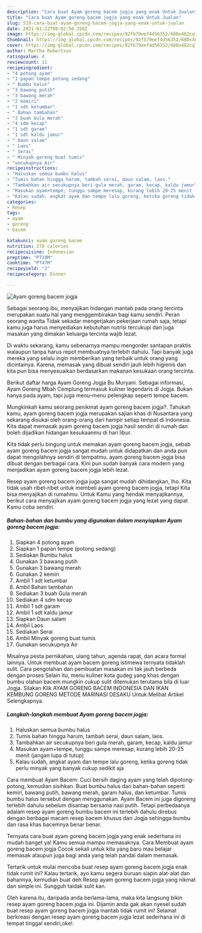 ```yaml
---
description: "Cara buat Ayam goreng bacem jogja yang enak Untuk Jualan"
title: "Cara buat Ayam goreng bacem jogja yang enak Untuk Jualan"
slug: 519-cara-buat-ayam-goreng-bacem-jogja-yang-enak-untuk-jualan
date: 2021-01-22T08:02:50.350Z
image: https://img-global.cpcdn.com/recipes/92fb79eef4d56352/680x482cq70/ayam-goreng-bacem-jogja-foto-resep-utama.jpg
thumbnail: https://img-global.cpcdn.com/recipes/92fb79eef4d56352/680x482cq70/ayam-goreng-bacem-jogja-foto-resep-utama.jpg
cover: https://img-global.cpcdn.com/recipes/92fb79eef4d56352/680x482cq70/ayam-goreng-bacem-jogja-foto-resep-utama.jpg
author: Martha Robertson
ratingvalue: 4
reviewcount: 11
recipeingredient:
- "4 potong ayam"
- "1 papan tempe potong sedang"
- " Bumbu halus"
- "3 bawang putih"
- "3 bawang merah"
- "2 kemiri"
- "1 sdt ketumbar"
- " Bahan tambahan"
- "3 buah Gula merah"
- "4 sdm kecap"
- "1 sdt garam"
- "1 sdt kaldu jamur"
- " Daun salam"
- " Laos"
- " Serai"
- " Minyak goreng buat tumis"
- "secukupnya Air"
recipeinstructions:
- "Haluskan semua bumbu halus"
- "Tumis bahan hingga harum, tambah serai, daun salam, laos."
- "Tambahkan air secukupnya beri gula merah, garam, kecap, kaldu jamur"
- "Masukan ayam+tempe, tunggu sampe meresap, kurang lebih 20-25 menit (jangan lupa di tutup)"
- "Kalau sudah, angkat ayam dan tempe lalu goreng, ketika goreng tidak perlu minyak yang banyak cukup sedikit aja"
categories:
- Resep
tags:
- ayam
- goreng
- bacem

katakunci: ayam goreng bacem 
nutrition: 278 calories
recipecuisine: Indonesian
preptime: "PT18M"
cooktime: "PT47M"
recipeyield: "2"
recipecategory: Dinner

---
```



![Ayam goreng bacem jogja](https://img-global.cpcdn.com/recipes/92fb79eef4d56352/680x482cq70/ayam-goreng-bacem-jogja-foto-resep-utama.jpg)

Sebagai seorang ibu, menyajikan hidangan mantab pada orang tercinta merupakan suatu hal yang menggembirakan bagi kamu sendiri. Peran seorang  wanita Tidak sekadar mengerjakan pekerjaan rumah saja, tetapi kamu juga harus menyediakan kebutuhan nutrisi tercukupi dan juga masakan yang dimakan keluarga tercinta wajib lezat.

Di waktu  sekarang, kamu sebenarnya mampu mengorder santapan praktis walaupun tanpa harus repot membuatnya terlebih dahulu. Tapi banyak juga mereka yang selalu ingin memberikan yang terbaik untuk orang yang dicintainya. Karena, memasak yang dibuat sendiri jauh lebih higienis dan kita pun bisa menyesuaikan berdasarkan makanan kesukaan orang tercinta. 

Berikut daftar harga Ayam Goreng Jogja Bu Muryani. Sebagai informasi, Ayam Goreng Mbah Cemplung termasuk kuliner legendaris di Jogja. Bukan hanya pada ayam, tapi juga menu-menu pelengkap seperti tempe bacem.

Mungkinkah kamu seorang penikmat ayam goreng bacem jogja?. Tahukah kamu, ayam goreng bacem jogja merupakan sajian khas di Nusantara yang sekarang disukai oleh orang-orang dari hampir setiap tempat di Indonesia. Kita dapat memasak ayam goreng bacem jogja hasil sendiri di rumah dan boleh dijadikan hidangan kesukaanmu di hari libur.

Kita tidak perlu bingung untuk memakan ayam goreng bacem jogja, sebab ayam goreng bacem jogja sangat mudah untuk didapatkan dan anda pun dapat mengolahnya sendiri di tempatmu. ayam goreng bacem jogja bisa dibuat dengan berbagai cara. Kini pun sudah banyak cara modern yang menjadikan ayam goreng bacem jogja lebih lezat.

Resep ayam goreng bacem jogja juga sangat mudah dihidangkan, lho. Kita tidak usah ribet-ribet untuk membeli ayam goreng bacem jogja, tetapi Kita bisa menyajikan di rumahmu. Untuk Kamu yang hendak menyajikannya, berikut cara menyajikan ayam goreng bacem jogja yang lezat yang dapat Kamu coba sendiri.

<!--inarticleads1-->

##### Bahan-bahan dan bumbu yang digunakan dalam menyiapkan Ayam goreng bacem jogja:

1. Siapkan 4 potong ayam
1. Siapkan 1 papan tempe (potong sedang)
1. Sediakan  Bumbu halus
1. Gunakan 3 bawang putih
1. Gunakan 3 bawang merah
1. Gunakan 2 kemiri
1. Ambil 1 sdt ketumbar
1. Ambil  Bahan tambahan
1. Sediakan 3 buah Gula merah
1. Sediakan 4 sdm kecap
1. Ambil 1 sdt garam
1. Ambil 1 sdt kaldu jamur
1. Siapkan  Daun salam
1. Ambil  Laos
1. Sediakan  Serai
1. Ambil  Minyak goreng buat tumis
1. Gunakan secukupnya Air


Misalnya pesta pernikahan, ulang tahun, agenda rapat, dan acara formal lainnya. Untuk membuat ayam bacem goreng istimewa ternyata tidaklah sulit. Cara pengolahan dan pembuatan masakan ini tak jauh berbeda dengan proses Selain itu, menu kuliner kota gudeg yang khas dengan bumbu olahan bacem mungkin cukup sulit ditemukan terutama bila di luar Jogja. Silakan Klik AYAM GORENG BACEM INDONESIA DAN IKAN KEMBUNG GORENG METODE MARINASI DESAKU Untuk Melihat Artikel Selengkapnya. 

<!--inarticleads2-->

##### Langkah-langkah membuat Ayam goreng bacem jogja:

1. Haluskan semua bumbu halus
1. Tumis bahan hingga harum, tambah serai, daun salam, laos.
1. Tambahkan air secukupnya beri gula merah, garam, kecap, kaldu jamur
1. Masukan ayam+tempe, tunggu sampe meresap, kurang lebih 20-25 menit (jangan lupa di tutup)
1. Kalau sudah, angkat ayam dan tempe lalu goreng, ketika goreng tidak perlu minyak yang banyak cukup sedikit aja


Cara membuat Ayam Bacem: Cuci bersih daging ayam yang telah dipotong-potong, kemudian sisihkan. Buat bumbu halus dari bahan-bahan seperti kemiri, bawang putih, bawang merah, garam halus, dan ketumbar. Tumis bumbu halus tersebut dengan menggunakan. Ayam Bacem ini juga digoreng terlebih dahulu sebelum disantap bersama nasi putih. Tetapi perbedaanya adalam resep ayam goreng bumbu bacem ini terlebih dahulu direbus dengan berbagai macam resep bacem khusus dari Jogja sehingga bumbu dan rasa khas bacemnya benar benar. 

Ternyata cara buat ayam goreng bacem jogja yang enak sederhana ini mudah banget ya! Kamu semua mampu memasaknya. Cara Membuat ayam goreng bacem jogja Cocok sekali untuk kita yang baru mau belajar memasak ataupun juga bagi anda yang telah pandai dalam memasak.

Tertarik untuk mulai mencoba buat resep ayam goreng bacem jogja enak tidak rumit ini? Kalau tertarik, ayo kamu segera buruan siapin alat-alat dan bahannya, kemudian buat deh Resep ayam goreng bacem jogja yang nikmat dan simple ini. Sungguh taidak sulit kan. 

Oleh karena itu, daripada anda berlama-lama, maka kita langsung bikin resep ayam goreng bacem jogja ini. Dijamin anda gak akan nyesel sudah buat resep ayam goreng bacem jogja mantab tidak rumit ini! Selamat berkreasi dengan resep ayam goreng bacem jogja lezat sederhana ini di tempat tinggal sendiri,oke!.

